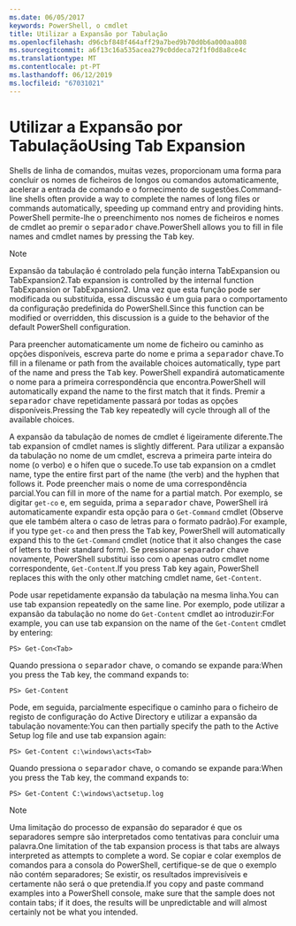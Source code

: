 ```yaml
---
ms.date: 06/05/2017
keywords: PowerShell, o cmdlet
title: Utilizar a Expansão por Tabulação
ms.openlocfilehash: d96cbf848f464aff29a7bed9b70d0b6a000aa808
ms.sourcegitcommit: a6f13c16a535acea279c0ddeca72f1f0d8a8ce4c
ms.translationtype: MT
ms.contentlocale: pt-PT
ms.lasthandoff: 06/12/2019
ms.locfileid: "67031021"
---
```

# <a name="using-tab-expansion"></a><span data-ttu-id="cc9fa-103">Utilizar a Expansão por Tabulação</span><span class="sxs-lookup"><span data-stu-id="cc9fa-103">Using Tab Expansion</span></span>

<span data-ttu-id="cc9fa-104">Shells de linha de comandos, muitas vezes, proporcionam uma forma para concluir os nomes de ficheiros de longos ou comandos automaticamente, acelerar a entrada de comando e o fornecimento de sugestões.</span><span class="sxs-lookup"><span data-stu-id="cc9fa-104">Command-line shells often provide a way to complete the names of long files or commands automatically, speeding up command entry and providing hints.</span></span> <span data-ttu-id="cc9fa-105">PowerShell permite-lhe o preenchimento nos nomes de ficheiros e nomes de cmdlet ao premir o <kbd>separador</kbd> chave.</span><span class="sxs-lookup"><span data-stu-id="cc9fa-105">PowerShell allows you to fill in file names and cmdlet names by pressing the <kbd>Tab</kbd> key.</span></span>

> [!NOTE]
> <span data-ttu-id="cc9fa-106">Expansão da tabulação é controlado pela função interna TabExpansion ou TabExpansion2.</span><span class="sxs-lookup"><span data-stu-id="cc9fa-106">Tab expansion is controlled by the internal function TabExpansion or TabExpansion2.</span></span> <span data-ttu-id="cc9fa-107">Uma vez que esta função pode ser modificada ou substituída, essa discussão é um guia para o comportamento da configuração predefinida do PowerShell.</span><span class="sxs-lookup"><span data-stu-id="cc9fa-107">Since this function can be modified or overridden, this discussion is a guide to the behavior of the default PowerShell configuration.</span></span>

<span data-ttu-id="cc9fa-108">Para preencher automaticamente um nome de ficheiro ou caminho as opções disponíveis, escreva parte do nome e prima a <kbd>separador</kbd> chave.</span><span class="sxs-lookup"><span data-stu-id="cc9fa-108">To fill in a filename or path from the available choices automatically, type part of the name and press the <kbd>Tab</kbd> key.</span></span> <span data-ttu-id="cc9fa-109">PowerShell expandirá automaticamente o nome para a primeira correspondência que encontra.</span><span class="sxs-lookup"><span data-stu-id="cc9fa-109">PowerShell will automatically expand the name to the first match that it finds.</span></span> <span data-ttu-id="cc9fa-110">Premir a <kbd>separador</kbd> chave repetidamente passará por todas as opções disponíveis.</span><span class="sxs-lookup"><span data-stu-id="cc9fa-110">Pressing the <kbd>Tab</kbd> key repeatedly will cycle through all of the available choices.</span></span>

<span data-ttu-id="cc9fa-111">A expansão da tabulação de nomes de cmdlet é ligeiramente diferente.</span><span class="sxs-lookup"><span data-stu-id="cc9fa-111">The tab expansion of cmdlet names is slightly different.</span></span> <span data-ttu-id="cc9fa-112">Para utilizar a expansão da tabulação no nome de um cmdlet, escreva a primeira parte inteira do nome (o verbo) e o hífen que o sucede.</span><span class="sxs-lookup"><span data-stu-id="cc9fa-112">To use tab expansion on a cmdlet name, type the entire first part of the name (the verb) and the hyphen that follows it.</span></span> <span data-ttu-id="cc9fa-113">Pode preencher mais o nome de uma correspondência parcial.</span><span class="sxs-lookup"><span data-stu-id="cc9fa-113">You can fill in more of the name for a partial match.</span></span> <span data-ttu-id="cc9fa-114">Por exemplo, se digitar `get-co` e, em seguida, prima a <kbd>separador</kbd> chave, PowerShell irá automaticamente expandir esta opção para o `Get-Command` cmdlet (Observe que ele também altera o caso de letras para o formato padrão).</span><span class="sxs-lookup"><span data-stu-id="cc9fa-114">For example, if you type `get-co` and then press the <kbd>Tab</kbd> key, PowerShell will automatically expand this to the `Get-Command` cmdlet (notice that it also changes the case of letters to their standard form).</span></span> <span data-ttu-id="cc9fa-115">Se pressionar <kbd>separador</kbd> chave novamente, PowerShell substitui isso com o apenas outro cmdlet nome correspondente, `Get-Content`.</span><span class="sxs-lookup"><span data-stu-id="cc9fa-115">If you press <kbd>Tab</kbd> key again, PowerShell replaces this with the only other matching cmdlet name, `Get-Content`.</span></span>

<span data-ttu-id="cc9fa-116">Pode usar repetidamente expansão da tabulação na mesma linha.</span><span class="sxs-lookup"><span data-stu-id="cc9fa-116">You can use tab expansion repeatedly on the same line.</span></span> <span data-ttu-id="cc9fa-117">Por exemplo, pode utilizar a expansão da tabulação no nome do `Get-Content` cmdlet ao introduzir:</span><span class="sxs-lookup"><span data-stu-id="cc9fa-117">For example, you can use tab expansion on the name of the `Get-Content` cmdlet by entering:</span></span>

```
PS> Get-Con<Tab>
```

<span data-ttu-id="cc9fa-118">Quando pressiona o <kbd>separador</kbd> chave, o comando se expande para:</span><span class="sxs-lookup"><span data-stu-id="cc9fa-118">When you press the <kbd>Tab</kbd> key, the command expands to:</span></span>

```
PS> Get-Content
```

<span data-ttu-id="cc9fa-119">Pode, em seguida, parcialmente especifique o caminho para o ficheiro de registo de configuração do Active Directory e utilizar a expansão da tabulação novamente:</span><span class="sxs-lookup"><span data-stu-id="cc9fa-119">You can then partially specify the path to the Active Setup log file and use tab expansion again:</span></span>

```
PS> Get-Content c:\windows\acts<Tab>
```

<span data-ttu-id="cc9fa-120">Quando pressiona o <kbd>separador</kbd> chave, o comando se expande para:</span><span class="sxs-lookup"><span data-stu-id="cc9fa-120">When you press the <kbd>Tab</kbd> key, the command expands to:</span></span>

```
PS> Get-Content C:\windows\actsetup.log
```

> [!NOTE]
> <span data-ttu-id="cc9fa-121">Uma limitação do processo de expansão do separador é que os separadores sempre são interpretados como tentativas para concluir uma palavra.</span><span class="sxs-lookup"><span data-stu-id="cc9fa-121">One limitation of the tab expansion process is that tabs are always interpreted as attempts to complete a word.</span></span> <span data-ttu-id="cc9fa-122">Se copiar e colar exemplos de comandos para a consola do PowerShell, certifique-se de que o exemplo não contém separadores; Se existir, os resultados imprevisíveis e certamente não será o que pretendia.</span><span class="sxs-lookup"><span data-stu-id="cc9fa-122">If you copy and paste command examples into a PowerShell console, make sure that the sample does not contain tabs; if it does, the results will be unpredictable and will almost certainly not be what you intended.</span></span>
